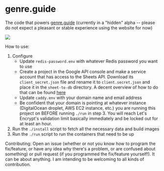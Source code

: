 # genre.guide
The code that powers [genre.guide](https://genre.guide) (currently in a "hidden" alpha -- please do not expect a pleasant or stable experience using the website for now)

![](https://img.shields.io/discord/272098238511841280.svg)


How to use:
1. Configure
    * Update `redis-password.env` with whatever Redis password you want to use
    * Create a project in the Google API console and make a service account that has access to the Sheets API. Download its `client_secret.json` file and rename it to `client.secret.json` and place it in the `sheet-to-db` directory. A decent overview of how to do that can be found [here](https://www.youtube.com/watch?v=vISRn5qFrkM)
    * Update `caddy.env` with your domain name and email address
    * Be confident that your domain is pointing at whatever instance (DigitalOcean droplet, AWS EC2 instance, etc.) you are running this project on BEFORE running `./run` in step 3. You will reach Let's Encrypt's validation limit basically immediately and be locked out for at least an hour.
2. Run the `./install` script to fetch all the necessary data and build images
3. Run the `./run` script to run the containers that need to be up

Contributing:
Open an issue (whether or not you know how to program the fix/feature, or have any idea why there's a problem, or are confused about something) or pull request (if you programmed the fix/feature yourself!). It can be about anything. I am intending to be welcoming to all kinds of contribution.
